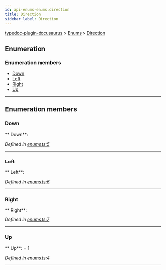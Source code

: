 ```yaml
---
id: api-enums-enums.direction
title: Direction
sidebar_label: Direction
---
```


[typedoc-plugin-docusaurus](api-readme.md) > [Enums](api-modules-enums.md) > [Direction](api-enums-enums.direction.md)



## Enumeration

### Enumeration members

* [Down](api-enums-enums.direction.md#markdown-header-down)
* [Left](api-enums-enums.direction.md#markdown-header-left)
* [Right](api-enums-enums.direction.md#markdown-header-right)
* [Up](api-enums-enums.direction.md#markdown-header-up)



---
## Enumeration members


###  Down

** Down**:   

*Defined in [enums.ts:5](https://bitbucket.org/owner/repository_name/src/master/src/enums.ts?fileviewer&amp;#x3D;file-view-default#enums.ts-5)*





___



###  Left

** Left**:   

*Defined in [enums.ts:6](https://bitbucket.org/owner/repository_name/src/master/src/enums.ts?fileviewer&amp;#x3D;file-view-default#enums.ts-6)*





___



###  Right

** Right**:   

*Defined in [enums.ts:7](https://bitbucket.org/owner/repository_name/src/master/src/enums.ts?fileviewer&amp;#x3D;file-view-default#enums.ts-7)*





___



###  Up

** Up**:    = 1

*Defined in [enums.ts:4](https://bitbucket.org/owner/repository_name/src/master/src/enums.ts?fileviewer&amp;#x3D;file-view-default#enums.ts-4)*





___


